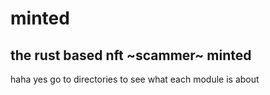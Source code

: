 # minted
## the rust based nft ~scammer~ minted

haha yes
go to directories to see what each module is about
